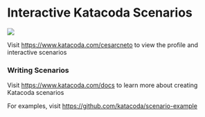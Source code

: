 # Interactive Katacoda Scenarios

[![](http://shields.katacoda.com/katacoda/cesarcneto/count.svg)](https://www.katacoda.com/cesarcneto "Get your profile on Katacoda.com")

Visit https://www.katacoda.com/cesarcneto to view the profile and interactive scenarios

### Writing Scenarios
Visit https://www.katacoda.com/docs to learn more about creating Katacoda scenarios

For examples, visit https://github.com/katacoda/scenario-example
